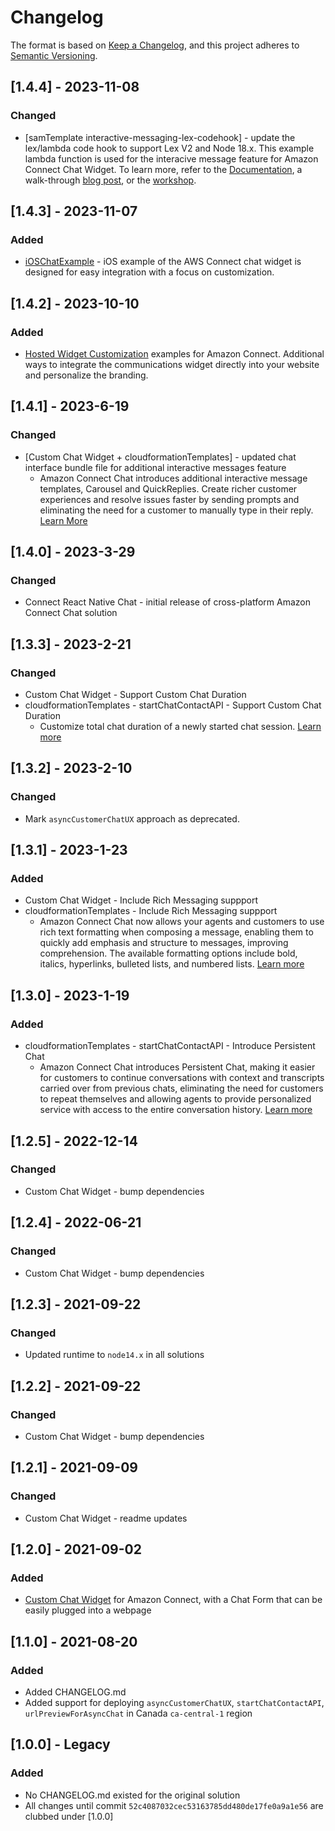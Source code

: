 # Changelog

The format is based on [Keep a Changelog](https://keepachangelog.com/en/1.0.0/),
and this project adheres to [Semantic Versioning](https://semver.org/spec/v2.0.0.html).

## [1.4.4] - 2023-11-08
### Changed
 - [samTemplate interactive-messaging-lex-codehook] - update the lex/lambda code hook to support Lex V2 and Node 18.x. This example lambda function is used for the interacive message feature for Amazon Connect Chat Widget. To learn more, refer to the [Documentation](https://docs.aws.amazon.com/connect/latest/adminguide/interactive-messages.html), a walk-through [blog post](https://aws.amazon.com/blogs/contact-center/easily-set-up-interactive-messages-for-your-amazon-connect-chatbot/), or the [workshop](https://catalog.us-east-1.prod.workshops.aws/workshops/638d00f5-2248-488f-b7ca-903e8b966bf8/en-US).

## [1.4.3] - 2023-11-07
### Added
 - [iOSChatExample](./iOSChatExample/README.md) - iOS example of the AWS Connect chat widget is designed for easy integration with a focus on customization.

## [1.4.2] - 2023-10-10
### Added
 - [Hosted Widget Customization](./hostedwidgetCustomization/README.md) examples for Amazon Connect. Additional ways to integrate the communications widget directly into your website and personalize the branding.

## [1.4.1] - 2023-6-19
### Changed
 - [Custom Chat Widget + cloudformationTemplates] - updated chat interface bundle file for additional interactive messages feature
    - Amazon Connect Chat introduces additional interactive message templates, Carousel and QuickReplies. Create richer customer experiences and resolve issues faster by sending prompts and eliminating the need for a customer to manually type in their reply. [Learn More](https://docs.aws.amazon.com/connect/latest/adminguide/interactive-messages.html)

## [1.4.0] - 2023-3-29
### Changed
- Connect React Native Chat - initial release of cross-platform Amazon Connect Chat solution

## [1.3.3] - 2023-2-21
### Changed
- Custom Chat Widget - Support Custom Chat Duration
- cloudformationTemplates - startChatContactAPI - Support Custom Chat Duration
  - Customize total chat duration of a newly started chat session. [Learn more](https://docs.aws.amazon.com/connect/latest/APIReference/API_StartChatContact.html#connect-StartChatContact-request-ChatDurationInMinutes)

## [1.3.2] - 2023-2-10
### Changed
- Mark `asyncCustomerChatUX` approach as deprecated.

## [1.3.1] - 2023-1-23
### Added
- Custom Chat Widget - Include Rich Messaging suppport
- cloudformationTemplates - Include Rich Messaging suppport
  - Amazon Connect Chat now allows your agents and customers to use rich text formatting when composing a message, enabling them to quickly add emphasis and structure to messages, improving comprehension. The available formatting options include bold, italics, hyperlinks, bulleted lists, and numbered lists. [Learn more](https://docs.aws.amazon.com/connect/latest/adminguide/enable-text-formatting-chat.html)

## [1.3.0] - 2023-1-19
### Added
- cloudformationTemplates - startChatContactAPI - Introduce Persistent Chat
  - Amazon Connect Chat introduces Persistent Chat, making it easier for customers to continue conversations with context and transcripts carried over from previous chats, eliminating the need for customers to repeat themselves and allowing agents to provide personalized service with access to the entire conversation history. [Learn more](https://docs.aws.amazon.com/connect/latest/adminguide/chat-persistence.html)

## [1.2.5] - 2022-12-14
### Changed
- Custom Chat Widget - bump dependencies

## [1.2.4] - 2022-06-21
### Changed
- Custom Chat Widget - bump dependencies

## [1.2.3] - 2021-09-22
### Changed 
 - Updated runtime to `node14.x` in all solutions 

## [1.2.2] - 2021-09-22
### Changed
 - Custom Chat Widget - bump dependencies

## [1.2.1] - 2021-09-09
### Changed
 - Custom Chat Widget - readme updates


## [1.2.0] - 2021-09-02
### Added
 - [Custom Chat Widget](/customChatWidget/README.md) for Amazon Connect, with a Chat Form that can be easily plugged into a webpage


## [1.1.0] - 2021-08-20
### Added
- Added CHANGELOG.md
- Added support for deploying `asyncCustomerChatUX`, `startChatContactAPI`, `urlPreviewForAsyncChat` in Canada `ca-central-1` region

## [1.0.0] - Legacy
### Added
- No CHANGELOG.md existed for the original solution
- All changes until commit `52c4087032cec53163785dd480de17fe0a9a1e56` are clubbed under [1.0.0]
